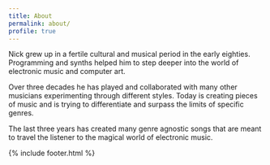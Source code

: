 ```yaml
---
title: About
permalink: about/
profile: true
---
```


<p>Nick grew up in a fertile cultural and musical period in the early eighties. Programming and synths helped him to step deeper into the world of electronic music and computer art.</p> <p>Over three decades he has played and collaborated with many other musicians experimenting through different styles. Today is creating pieces of music and is trying to differentiate and surpass the limits of specific genres.</p> <p>The last three years has created many genre agnostic songs that are meant to travel the listener to the magical world of electronic music.</p>

{% include footer.html %}